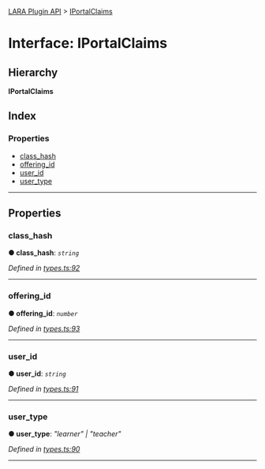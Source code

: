 [LARA Plugin API](../README.md) > [IPortalClaims](../interfaces/iportalclaims.md)

# Interface: IPortalClaims

## Hierarchy

**IPortalClaims**

## Index

### Properties

* [class_hash](iportalclaims.md#class_hash)
* [offering_id](iportalclaims.md#offering_id)
* [user_id](iportalclaims.md#user_id)
* [user_type](iportalclaims.md#user_type)

---

## Properties

<a id="class_hash"></a>

###  class_hash

**● class_hash**: *`string`*

*Defined in [types.ts:92](https://github.com/concord-consortium/lara/blob/fb0ede37/lara-typescript/src/plugin-api/types.ts#L92)*

___
<a id="offering_id"></a>

###  offering_id

**● offering_id**: *`number`*

*Defined in [types.ts:93](https://github.com/concord-consortium/lara/blob/fb0ede37/lara-typescript/src/plugin-api/types.ts#L93)*

___
<a id="user_id"></a>

###  user_id

**● user_id**: *`string`*

*Defined in [types.ts:91](https://github.com/concord-consortium/lara/blob/fb0ede37/lara-typescript/src/plugin-api/types.ts#L91)*

___
<a id="user_type"></a>

###  user_type

**● user_type**: *"learner" \| "teacher"*

*Defined in [types.ts:90](https://github.com/concord-consortium/lara/blob/fb0ede37/lara-typescript/src/plugin-api/types.ts#L90)*

___

